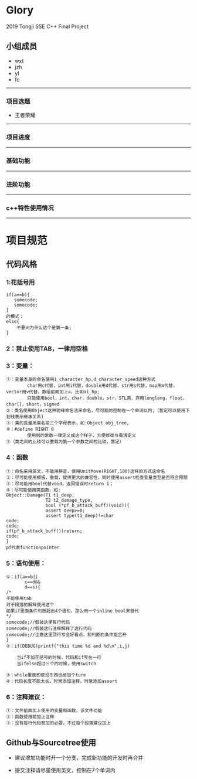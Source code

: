 # Glory
2019 Tongji SSE C++ Final Project 
## 小组成员

- wxt
- jzh
- yl
- fc

-----------

### 项目选题

- 王者荣耀

-----------

### 项目进度


-----------

### 基础功能

-----------

### 进阶功能

-----------

### c++特性使用情况

-----------

# 项目规范

## 代码风格
### 1:花括号用
    if(a==b){
	   somecode;
	   somecode;
	}
	的模式；
	else{
		不要问为什么这个是第一条;
	}
### 2：禁止使用TAB，一律用空格

### 3：变量：
	①：变量本身的命名使用i_character_hp,d_character_speed这种方式
			char用c代替，int用i代替，double用d代替，str用s代替，map用m代替，vector用v代替，数组前面加上a，比如ai_hp;
			只能使用bool，int，char，double，str，STL类，弃用longlong，float，char[]，short，signed
	②：类名使用Object这种驼峰命名法来命名，尽可能的控制在一个单词以内,（暂定可以使用下划线表示继承关系)
	③：类的变量用类名前三个字母表示，如:Object obj_tree,
    ④：#define RIGHT 0
			使用到的常数一律定义成这个样子，方便修改与看清定义
	⑤（类之间的比较可以重载为第一个参数之间的比较，暂定）
### 4：函数
	①：命名采用英文，不能用拼音，使用UnitMove(RIGHT,100)这样的方式这命名
	②：尽可能使用模板，重载，提供更大的兼容性，同时使用assert检查变量类型是否符合预期
	③：尽可能用bool代替void，返回错误时return 1；
	④：尽可能使用类函数，如:
	Object::Damage(T1 t1_deep,
	               T2 t2_damage_type,
	               bool (*pf_b_attack_buff)(void)){
	               assert deep>=0;
				   assert type(t1_deep)!=char
	code;
	code;
	if(pf_b_attack_buff())return;
	code;
	}
	pf代表functionpointer

### 5：语句使用：
	①：if(a==b||
	       c==d&&
		   d==s){
    /*
	不能使用tab
	对于段落的解释使用这个
    如果if里面条件判断超出4个语句，那么用一个inline bool来替代
	*/
	somecode;//假装这里有行代码
	somecode;//假装这行注释解释了这行代码
	somecode;//注意这里顶行写会好看点，和判断的条件能岔开
	}
	②：if(DEBUG)printf("this time %d and %d\n",i,j)
	    
		当if不加花括号的时候，代码和if写在一行
		当ifelse超过三个的时候，使用switch

	③：while里面即使没东西也给加个ture
	④：代码长度不能太长，时常添加注释，时常添加assert

### 6：注释建议：
	①：文件前面加上使用的变量和函数，该文件功能
	②：函数使用前加上注释
	③：没有每行代码都加的必要，不过每个段落建议加上

## Github与Sourcetree使用

- 建议增加功能时开一个分支，完成新功能的开发时再合并

- 提交注释请尽量使用英文，控制在7个单词内
